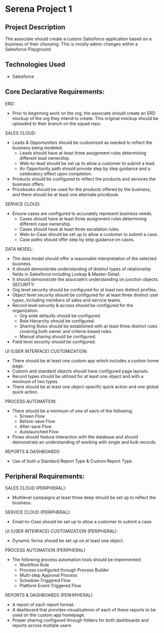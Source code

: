 # Serena Project 1

## Project Description

The associate should create a custom Salesforce application based on a 
business of their choosing. This is mostly admin changes within a Salesforce Playground

## Technologies Used

* Salesforce

## Core Declarative Requirements:

ERD:
* Prior to beginning work on the org, the associate should create an ERD mockup
of the org they intend to create. This original mockup should be uploaded to 
their branch on the squad repo.

SALES CLOUD:
* Leads & Opportunities should be customized as needed to reflect the business 
being modeled.
  * Leads should have at least three assignment rules determining different 
lead ownership.
  * Web-to-lead should be set up to allow a customer to submit a lead.
  * An Opportunity path should provide step by step guidance and a 
celebratory effect upon completion.
* Products should be configured to reflect the products and services the business 
offers.
* Pricebooks should be used for the products offered by the business, and there 
should be at least one alternate pricebook.

SERVICE CLOUD:
* Ensure cases are configured to accurately represent business needs.
  * Cases should have at least three assignment rules determining different 
case ownership.
  * Cases should have at least three escalation rules.
  * Web-to-Case should be set up to allow a customer to submit a case.
  * Case paths should offer step by step guidance on cases.

DATA MODEL:
* The data model should offer a reasonable interpretation of the selected 
business. 
* It should demonstrate understanding of distinct types of relationship fields in 
Salesforce including Lookup & Master-Detail.
* It should demonstrate the associate’s understanding on junction objects.
SECURITY:
* Org level security should be configured for at least two distinct profiles.
* Object level security should be configured for at least three distinct user types, 
including members of sales and service teams.
* Record level security & access should be configured for the organization.
  * Org wide defaults should be configured.
  * Role Hierarchy should be configured.
  * Sharing Rules should be established with at least three distinct rules 
covering both owner and criteria-based rules.
  * Manual sharing should be configured.
* Field level security should be configured.

UI (USER INTERFACE) CUSTOMIZATION:
* There should be at least one custom app which includes a custom home page.
* Custom and standard objects should have configured page layouts.
* Record types should be utilized for at least one object and with a minimum of 
two types.
* There should be at least one object-specific quick action and one global quick
action.

PROCESS AUTOMATION:
* There should be a minimum of one of each of the following:
  * Screen Flow
  * Before-save Flow
  * After-save Flow
  * Autolaunched Flow
* Flows should feature interaction with the database and should demonstrate an 
understanding of working with single and bulk records.

REPORTS & DASHBOARDS:
* Use of both a Standard Report Type & Custom Report Type.

## Peripheral Requirements:

SALES CLOUD (PERIPHERAL):
* Multilevel campaigns at least three deep should be set up to reflect the business.

SERVICE CLOUD (PERIPHERAL):
* Email-to-Case should be set up to allow a customer to submit a case.

UI (USER INTERFACE) CUSTOMIZATION (PERIPHERAL):
* Dynamic forms should be set up on at least one object.

PROCESS AUTOMATION (PERIPHERAL)
* The following process automation tools should be implemented:
  * Workflow Rule
  * Process configured through Process Builder
  * Multi-step Approval Process
  * Schedule-Triggered Flow
  * Platform Event-Triggered Flow

REPORTS & DASHBOARDS (PERHIPHERAL)
* A report of each report format.
* A dashboard that provides visualizations of each of these reports to be used on 
the custom app homepage.
* Proper sharing configured through folders for both dashboards and reports 
across multiple users
